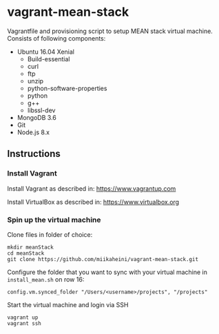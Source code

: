 # vagrant-mean-stack
Vagrantfile and provisioning script to setup MEAN stack virtual machine. Consists of following components:
* Ubuntu 16.04 Xenial
  * Build-essential
  * curl
  * ftp
  * unzip
  * python-software-properties
  * python
  * g++
  * libssl-dev
* MongoDB 3.6
* Git
* Node.js 8.x

## Instructions
### Install Vagrant
Install Vagrant as described in: https://www.vagrantup.com

Install VirtualBox as described in: https://www.virtualbox.org

### Spin up the virtual machine
Clone files in folder of choice:
```
mkdir meanStack
cd meanStack
git clone https://github.com/miikaheini/vagrant-mean-stack.git
```

Configure the folder that you want to sync with your virtual machine in `install_mean.sh` on row 16:
```
config.vm.synced_folder "/Users/<username>/projects", "/projects"
```

Start the virtual machine and login via SSH
```
vagrant up
vagrant ssh
```
